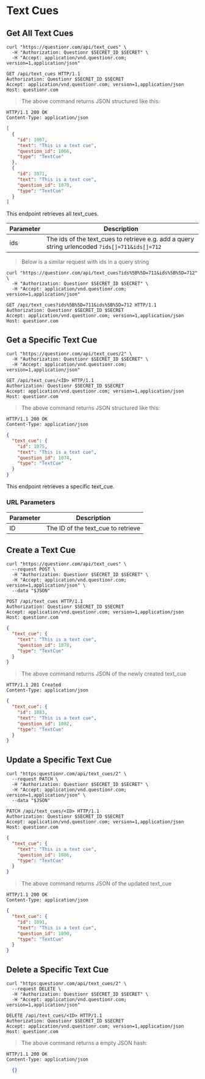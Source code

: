 # Text Cues

## Get All Text Cues

```shell
curl "https://questionr.com/api/text_cues" \
  -H "Authorization: Questionr $SECRET_ID $SECRET" \
  -H "Accept: application/vnd.questionr.com; version=1,application/json"
```

```http
GET /api/text_cues HTTP/1.1
Authorization: Questionr $SECRET_ID $SECRET
Accept: application/vnd.questionr.com; version=1,application/json
Host: questionr.com
```

> The above command returns JSON structured like this:

```http
HTTP/1.1 200 OK
Content-Type: application/json
```
```json
[
  {
    "id": 1067,
    "text": "This is a text cue",
    "question_id": 1066,
    "type": "TextCue"
  },
  {
    "id": 1071,
    "text": "This is a text cue",
    "question_id": 1070,
    "type": "TextCue"
  }
]
```

This endpoint retrieves all text_cues.


Parameter | Description
--------- | -----------
ids | The ids of the text_cues to retrieve e.g. add a query string urlencoded `?ids[]=711&ids[]=712`

> Below is a similar request with ids in a query string

```shell
curl "https://questionr.com/api/text_cues?ids%5B%5D=711&ids%5B%5D=712" \
  -H "Authorization: Questionr $SECRET_ID $SECRET" \
  -H "Accept: application/vnd.questionr.com; version=1,application/json"
```
```http
GET /api/text_cues?ids%5B%5D=711&ids%5B%5D=712 HTTP/1.1
Authorization: Questionr $SECRET_ID $SECRET
Accept: application/vnd.questionr.com; version=1,application/json
Host: questionr.com
```

## Get a Specific Text Cue

```shell
curl "https://questionr.com/api/text_cues/2" \
  -H "Authorization: Questionr $SECRET_ID $SECRET" \
  -H "Accept: application/vnd.questionr.com; version=1,application/json"
```

```http
GET /api/text_cues/<ID> HTTP/1.1
Authorization: Questionr $SECRET_ID $SECRET
Accept: application/vnd.questionr.com; version=1,application/json
Host: questionr.com
```

> The above command returns JSON structured like this:

```http
HTTP/1.1 200 OK
Content-Type: application/json
```
```json
{
  "text_cue": {
    "id": 1075,
    "text": "This is a text cue",
    "question_id": 1074,
    "type": "TextCue"
  }
}
```

This endpoint retrieves a specific text_cue.

### URL Parameters

Parameter | Description
--------- | -----------
ID | The ID of the text_cue to retrieve



## Create a Text Cue



```shell
curl "https://questionr.com/api/text_cues" \
  --request POST \
  -H "Authorization: Questionr $SECRET_ID $SECRET" \
  -H "Accept: application/vnd.questionr.com; version=1,application/json" \
  --data "$JSON"
```

```http
POST /api/text_cues HTTP/1.1
Authorization: Questionr $SECRET_ID $SECRET
Accept: application/vnd.questionr.com; version=1,application/json
Host: questionr.com
```
```json
{
  "text_cue": {
    "text": "This is a text cue",
    "question_id": 1078,
    "type": "TextCue"
  }
}
```

> The above command returns JSON of the newly created text_cue

```http
HTTP/1.1 201 Created
Content-Type: application/json
```
```json
{
  "text_cue": {
    "id": 1083,
    "text": "This is a text cue",
    "question_id": 1082,
    "type": "TextCue"
  }
}
```

## Update a Specific Text Cue



```shell
curl "https:questionr.com/api/text_cues/2" \
  --request PATCH \
  -H "Authorization: Questionr $SECRET_ID $SECRET" \
  -H "Accept: application/vnd.questionr.com; version=1,application/json" \
  --data "$JSON"
```
```http
PATCH /api/text_cues/<ID> HTTP/1.1
Authorization: Questionr $SECRET_ID $SECRET
Accept: application/vnd.questionr.com; version=1,application/json
Host: questionr.com
```
```json
{
  "text_cue": {
    "text": "This is a text cue",
    "question_id": 1086,
    "type": "TextCue"
  }
}
```

> The above command returns JSON of the updated text_cue

```http
HTTP/1.1 200 OK
Content-Type: application/json
```
```json
{
  "text_cue": {
    "id": 1091,
    "text": "This is a text cue",
    "question_id": 1090,
    "type": "TextCue"
  }
}
```


## Delete a Specific Text Cue



```shell
curl "https:questionr.com/api/text_cues/2" \
  --request DELETE \
  -H "Authorization: Questionr $SECRET_ID $SECRET" \
  -H "Accept: application/vnd.questionr.com; version=1,application/json"
```

```http
DELETE /api/text_cues/<ID> HTTP/1.1
Authorization: Questionr $SECRET_ID $SECRET
Accept: application/vnd.questionr.com; version=1,application/json
Host: questionr.com
```

> The above command returns a empty JSON hash:

```http
HTTP/1.1 200 OK
Content-Type: application/json
```
```json
  {}
```

